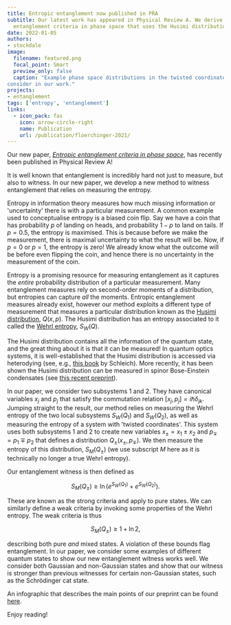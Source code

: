 ```yaml
---
title: Entropic entanglement now published in PRA
subtitle: Our latest work has appeared in Physical Review A. We derive a new set of
  entanglement criteria in phase space that uses the Husimi distribution.
date: 2022-01-05
authors:
- stockdale
image:
  filename: featured.png
  focal_point: Smart
  preview_only: false
  caption: "Example phase space distributions in the twisted coordinates. These are some of the example states we
consider in our work."
projects:
- entanglement
tags: ['entropy', 'entanglement']
links:
  - icon_pack: fas
    icon: arrow-circle-right
    name: Publication
    url: /publication/floerchinger-2021/
---
```


Our new paper, *[Entropic entanglement criteria in phase space](https://journals.aps.org/pra/abstract/10.1103/PhysRevA.105.012409)*, has recently been published in Physical Review A!

It is well known that entanglement is incredibly hard not just to measure, but also to witness. In our new paper, we develop a new method to witness entanglement that relies on measuring the entropy.

Entropy in information theory measures how much missing information or 'uncertainty' there is with a particular measurement. A common example used to conceptualise entropy is a biased coin flip. Say we have a coin that has probability $p$ of landing on heads, and
probability $1-p$ to land on tails. If $p=0.5$, the entropy is maximised. This is because before we make the measurement, there is maximal uncertainty to what the result will be. Now, if $p=0$ or $p=1$, the entropy is zero! We already know what the outcome will
be before even flipping the coin, and hence there is no uncertainty in the measurement of the coin.

Entropy is a promising resource for measuring entanglement as it captures the *entire* probability distribution of a particular measurement. Many entanglement measures rely on second-order moments of a distribution, but
entropies can capture *all* the moments. Entropic entanglement measures already exist, however our method exploits a different type of measurement that measures a particular distribution known as the [Husimi
distribution](https://en.wikipedia.org/wiki/Husimi_Q_representation), $Q(x,p)$. The Husimi distribution has an entropy associated to it called the [Wehrl
entropy](https://en.wikipedia.org/wiki/Wehrl_entropy), $S_W(Q)$.

The Husimi distribution contains all the information of the quantum state, and the great thing about it is that it can be measured! In quantum optics systems, it is well-established that the Husimi distribution is accessed via
heterodying (see, e.g., [this book](https://onlinelibrary.wiley.com/doi/book/10.1002/3527602976) by Schleich). More recently, it has been shown the Husimi distribution can be measured in spinor Bose-Einstein condensates (see [this
recent preprint](https://arxiv.org/abs/2105.12219)).

In our paper, we consider two subsystems $1$ and $2$. They have canonical variables $x_j$ and $p_j$ that satisfy the commutation relation $[x_j,p_j] = i\hbar\delta_{jk}$. Jumping straight to the result, our method relies on measuring the Wehrl entropy of the two
local subsystems $S_W(Q_1)$ and $S_W(Q_2)$, as well as measuring the entropy of a system with 'twisted coordinates'. This system uses both subsystems $1$ and $2$ to create new variables $x_\pm = x_1\pm x_2$ and $p_\mp = p_1 \mp p_2$ that defines a distribution
$Q_\pm(x_\pm,p_\mp)$. We then measure the entropy of this distribution, $S_M(Q_\pm)$ (we use subscript $M$ here as it is technically no longer a true Wehrl entropy).

Our entanglement witness is then defined as

$$ S_M(Q_\pm) \geq \ln\left(e^{S_W(Q_1)} + e^{S_W(Q_2)}\right).$$

These are known as the strong criteria and apply to pure states. We can similarly define a weak criteria by invoking some properties of the Wehrl entropy. The weak criteria is thus

$$S_M(Q_\pm) \geq 1 + \ln2,$$

describing both pure *and* mixed states. A violation of these bounds flag entanglement. In our paper, we consider some examples of different quantum states to show our new entanglement
witness works well. We consider both Gaussian and non-Gaussian states and show that our witness is stronger than
previous witnesses for certain non-Gaussian states, such as the Schrödinger cat state.

An infographic that describes the main points of our preprint can be found [here](phaseSpace.pdf).

Enjoy reading!
